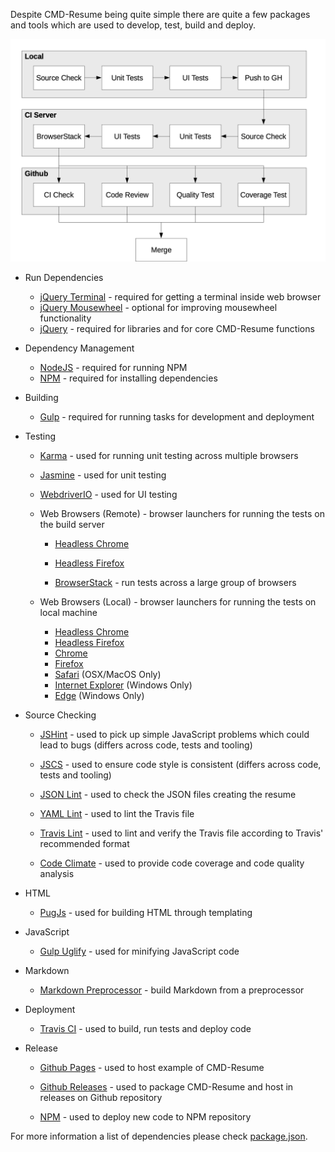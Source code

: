 Despite CMD-Resume being quite simple there are quite a few packages and tools
which are used to develop, test, build and deploy.

![Build Flow][]

-   Run Dependencies
    - [jQuery Terminal][] - required for getting a terminal inside web browser
    - [jQuery Mousewheel][] - optional for improving mousewheel functionality
    - [jQuery][] - required for libraries and for core CMD-Resume functions

-   Dependency Management
    - [NodeJS][node] - required for running NPM
    - [NPM][] - required for installing dependencies

-   Building
    - [Gulp][] - required for running tasks for development and deployment

-   Testing
    -   [Karma][] - used for running unit testing across multiple browsers

    -   [Jasmine][] - used for unit testing

    -   [WebdriverIO][] - used for UI testing

    -   Web Browsers (Remote) - browser launchers for running the tests on the
        build server
        -   [Headless Chrome][chrome]

        -   [Headless Firefox][firefox]

        -   [BrowserStack][browserstack] - run tests across a large group of
            browsers

    -   Web Browsers (Local) - browser launchers for running the tests on local
        machine
        - [Headless Chrome][chrome]
        - [Headless Firefox][firefox]
        - [Chrome][karma chrome]
        - [Firefox][karma fox]
        - [Safari][karma safari] (OSX/MacOS Only)
        - [Internet Explorer][karma ie] (Windows Only)
        - [Edge][karma edge] (Windows Only)

-   Source Checking
    -   [JSHint][] - used to pick up simple JavaScript problems which could lead
        to bugs (differs across code, tests and tooling)

    -   [JSCS][] - used to ensure code style is consistent (differs across code,
        tests and tooling)

    -   [JSON Lint][] - used to check the JSON files creating the resume

    -   [YAML Lint][] - used to lint the Travis file

    -   [Travis Lint][] - used to lint and verify the Travis file according to
        Travis' recommended format

    -   [Code Climate][] - used to provide code coverage and code quality
        analysis

-   HTML
    - [PugJs][] - used for building HTML through templating

-   JavaScript
    - [Gulp Uglify][] - used for minifying JavaScript code

-   Markdown
    - [Markdown Preprocessor][md pp] - build Markdown from a preprocessor

-   Deployment
    - [Travis CI][] - used to build, run tests and deploy code

-   Release
    -   [Github Pages][] - used to host example of CMD-Resume

    -   [Github Releases][] - used to package CMD-Resume and host in releases on
        Github repository

    -   [NPM][] - used to deploy new code to NPM repository

For more information a list of dependencies please check
[package.json][package].

[browserstack]: https://www.browserstack.com/
[build flow]: https://raw.githubusercontent.com/bbody/CMD-Resume/master/docs/images/merge_graph.png "Build Flow"
[chrome]: https://developers.google.com/web/updates/2017/04/headless-chrome
[code climate]: https://codeclimate.com/github/bbody/CMD-Resume
[firefox]: https://github.com/karma-runner/karma-firefox-launchers
[github pages]: https://pages.github.com/
[github releases]: https://help.github.com/articles/creating-releases/
[gulp]: http://gulpjs.com/
[gulp uglify]: https://www.npmjs.com/package/gulp-uglify
[jasmine]: https://jasmine.github.io/
[jquery]: https://jquery.com/
[jquery mousewheel]: https://github.com/jquery/jquery-mousewheel
[jquery terminal]: http://terminal.jcubic.pl/
[jscs]: http://jscs.info/
[jshint]: http://jshint.com/
[json lint]: https://github.com/zaach/jsonlint
[karma]: https://karma-runner.github.io/
[karma chrome]: https://github.com/karma-runner/karma-chrome-launcher
[karma edge]: https://github.com/karma-runner/karma-edge-launcher
[karma ie]: https://github.com/karma-runner/karma-ie-launcher
[karma fox]: https://github.com/karma-runner/karma-firefox-launcher
[karma safari]: https://github.com/karma-runner/karma-safari-launcher
[md pp]: https://github.com/jreese/markdown-pp
[node]: https://nodejs.org/en/
[npm]: https://www.npmjs.com/
[package]: https://github.com/bbody/CMD-Resume/blob/master/package.json
[pugjs]: https://github.com/pugjs/pug
[travis ci]: https://travis-ci.org/
[travis lint]: https://github.com/travis-ci/travis.rb#lint
[webdriverio]: http://webdriver.io/
[yaml lint]: https://github.com/rasshofer/yaml-lint
